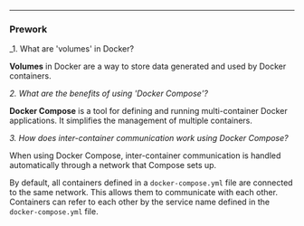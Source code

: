 ___
### Prework

 _1. What are 'volumes' in Docker?

**Volumes** in Docker are a way to store data generated and used by Docker containers.

_2. What are the benefits of using 'Docker Compose'?_

**Docker Compose** is a tool for defining and running multi-container Docker applications. It simplifies the management of multiple containers.

_3. How does inter-container communication work using Docker Compose?_

When using Docker Compose, inter-container communication is handled automatically through a network that Compose sets up.

By default, all containers defined in a `docker-compose.yml` file are connected to the same network. This allows them to communicate with each other. Containers can refer to each other by the service name defined in the `docker-compose.yml` file.
